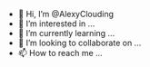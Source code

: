 - 👋 Hi, I’m @AlexyClouding
- 👀 I’m interested in ...
- 🌱 I’m currently learning ...
- 💞️ I’m looking to collaborate on ...
- 📫 How to reach me ...

<!---
AlexyClouding/AlexyClouding is a ✨ special ✨ repository because its `README.md` (this file) appears on your GitHub profile.
You can click the Preview link to take a look at your changes.
--->
